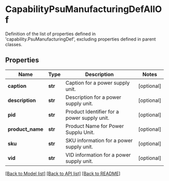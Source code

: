 # CapabilityPsuManufacturingDefAllOf

Definition of the list of properties defined in 'capability.PsuManufacturingDef', excluding properties defined in parent classes.
## Properties
Name | Type | Description | Notes
------------ | ------------- | ------------- | -------------
**caption** | **str** | Caption for a power supply unit. | [optional] 
**description** | **str** | Description for a power supply unit. | [optional] 
**pid** | **str** | Product Identifier for a power supply unit. | [optional] 
**product_name** | **str** | Product Name for Power Supplu Unit. | [optional] 
**sku** | **str** | SKU information for a power supply unit. | [optional] 
**vid** | **str** | VID information for a power supply unit. | [optional] 

[[Back to Model list]](../README.md#documentation-for-models) [[Back to API list]](../README.md#documentation-for-api-endpoints) [[Back to README]](../README.md)


